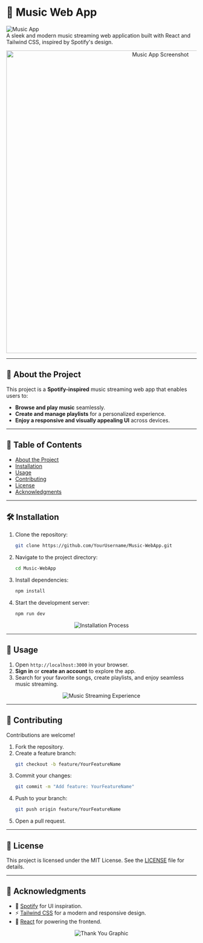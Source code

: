 # 🎵 Music Web App  

![Music App](https://img.shields.io/badge/project-music--app-green)  
A sleek and modern music streaming web application built with React and Tailwind CSS, inspired by Spotify's design.  

<p align="center">
  <img src="Screenshot-Homepage.png" alt="Music App Screenshot" width="800">
</p>  

---

## 🚀 About the Project  

This project is a **Spotify-inspired** music streaming web app that enables users to:  
- **Browse and play music** seamlessly.  
- **Create and manage playlists** for a personalized experience.  
- **Enjoy a responsive and visually appealing UI** across devices.  

---

## 📖 Table of Contents  
- [About the Project](#about-the-project)  
- [Installation](#installation)  
- [Usage](#usage)  
- [Contributing](#contributing)  
- [License](#license)  
- [Acknowledgments](#acknowledgments)  

---

## 🛠️ Installation  

1. Clone the repository:  
   ```bash  
   git clone https://github.com/YourUsername/Music-WebApp.git  
   ```  

2. Navigate to the project directory:  
   ```bash  
   cd Music-WebApp  
   ```  

3. Install dependencies:  
   ```bash  
   npm install  
   ```  

4. Start the development server:  
   ```bash  
   npm run dev  
   ```  

<p align="center">
  <img src="https://user-images.githubusercontent.com/placeholder-installation.gif" alt="Installation Process">
</p>  

---

## 🚀 Usage  

1. Open `http://localhost:3000` in your browser.  
2. **Sign in** or **create an account** to explore the app.  
3. Search for your favorite songs, create playlists, and enjoy seamless music streaming.  

<p align="center">
  <img src="https://user-images.githubusercontent.com/placeholder-music-app.gif" alt="Music Streaming Experience">
</p>  

---

## 🤝 Contributing  

Contributions are welcome!  

1. Fork the repository.  
2. Create a feature branch:  
   ```bash  
   git checkout -b feature/YourFeatureName  
   ```  
3. Commit your changes:  
   ```bash  
   git commit -m "Add feature: YourFeatureName"  
   ```  
4. Push to your branch:  
   ```bash  
   git push origin feature/YourFeatureName  
   ```  
5. Open a pull request.  

---

## 📜 License  

This project is licensed under the MIT License. See the [LICENSE](LICENSE) file for details.  

---

## 🙏 Acknowledgments  

- 🎵 [Spotify](https://www.spotify.com/) for UI inspiration.  
- ⚡ [Tailwind CSS](https://tailwindcss.com/) for a modern and responsive design.  
- 🎼 [React](https://reactjs.org/) for powering the frontend.  

<p align="center">
  <img src="Screenshot-Thanks.png" alt="Thank You Graphic">
</p>  
